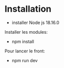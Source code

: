 # Installation

- installer Node js 18.16.0

Installer les modules:

- npm install

Pour lancer le front:

- npm run dev
